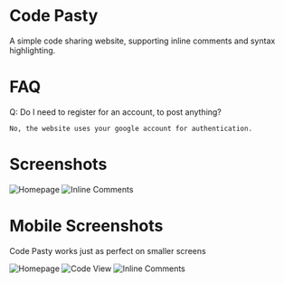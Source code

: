 Code Pasty
==========

A simple code sharing website, supporting inline comments and syntax highlighting.

FAQ
===

Q: Do I need to register for an account, to post anything?

    No, the website uses your google account for authentication.

Screenshots
===========

![Homepage](http://img22.imageshack.us/img22/7172/screenshot20121104at207.png)
![Inline Comments](http://img197.imageshack.us/img197/7172/screenshot20121104at207.png)

Mobile Screenshots
==================

Code Pasty works just as perfect on smaller screens

![Homepage](http://img838.imageshack.us/img838/6813/screenshot2012110413394.png)
![Code View](http://img99.imageshack.us/img99/6813/screenshot2012110413394.png)
![Inline Comments](http://img507.imageshack.us/img507/5918/screenshot2012110413400.png)